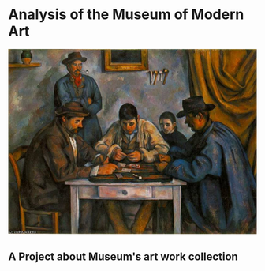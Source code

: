 # Analysis of the Museum of Modern Art
![alt text](https://github.com/DaveG-P/Analysis-of-MoMa-Art-Collection/blob/master/Images/Cezanne-thecardplayers(1892).JPG) 

## A Project about Museum's art work collection
